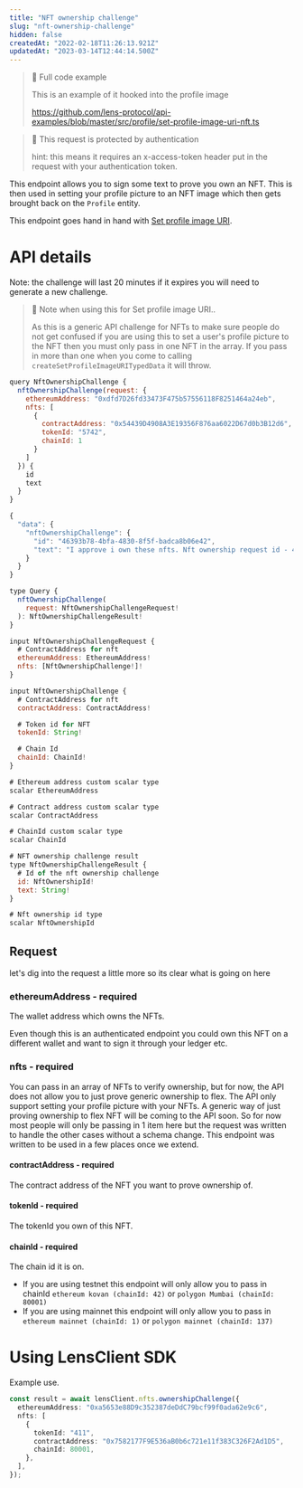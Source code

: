 ```yaml
---
title: "NFT ownership challenge"
slug: "nft-ownership-challenge"
hidden: false
createdAt: "2022-02-18T11:26:13.921Z"
updatedAt: "2023-03-14T12:44:14.500Z"
---
```


> 📘 Full code example
>
> This is an example of it hooked into the profile image
>
> <https://github.com/lens-protocol/api-examples/blob/master/src/profile/set-profile-image-uri-nft.ts>

> 🚧 This request is protected by authentication
>
> hint: this means it requires an x-access-token header put in the request with your authentication token.

This endpoint allows you to sign some text to prove you own an NFT. This is then used in setting your profile picture to an NFT image which then gets brought back on the `Profile` entity.

This endpoint goes hand in hand with [Set profile image URI](doc:set-profile-image-uri).

# API details

Note: the challenge will last 20 minutes if it expires you will need to generate a new challenge.

> 🚧 Note when using this for Set profile image URI..
>
> As this is a generic API challenge for NFTs to make sure people do not get confused if you are using this to set a user's profile picture to the NFT then you must only pass in one NFT in the array. If you pass in more than one when you come to calling `createSetProfileImageURITypedData` it will throw.

```javascript Example operation
query NftOwnershipChallenge {
  nftOwnershipChallenge(request: {
    ethereumAddress: "0xdfd7D26fd33473F475b57556118F8251464a24eb",
    nfts: [
      {
        contractAddress: "0x54439D4908A3E19356F876aa6022D67d0b3B12d6",
        tokenId: "5742",
        chainId: 1
      }
    ]
  }) {
    id
    text
  }
}
```

```javascript Example response
{
  "data": {
    "nftOwnershipChallenge": {
      "id": "46393b78-4bfa-4830-8f5f-badca8b06e42",
      "text": "I approve i own these nfts. Nft ownership request id - 46393b78-4bfa-4830-8f5f-badca8b06e42"
    }
  }
}
```

```javascript Query interface
type Query {
  nftOwnershipChallenge(
    request: NftOwnershipChallengeRequest!
  ): NftOwnershipChallengeResult!
}
```

```javascript Request
input NftOwnershipChallengeRequest {
  # ContractAddress for nft
  ethereumAddress: EthereumAddress!
  nfts: [NftOwnershipChallenge!]!
}

input NftOwnershipChallenge {
  # ContractAddress for nft
  contractAddress: ContractAddress!

  # Token id for NFT
  tokenId: String!

  # Chain Id
  chainId: ChainId!
}

# Ethereum address custom scalar type
scalar EthereumAddress

# Contract address custom scalar type
scalar ContractAddress

# ChainId custom scalar type
scalar ChainId
```

```javascript Response
# NFT ownership challenge result
type NftOwnershipChallengeResult {
  # Id of the nft ownership challenge
  id: NftOwnershipId!
  text: String!
}

# Nft ownership id type
scalar NftOwnershipId
```

## Request

let's dig into the request a little more so its clear what is going on here

### ethereumAddress - required

The wallet address which owns the NFTs.

Even though this is an authenticated endpoint you could own this NFT on a different wallet and want to sign it through your ledger etc.

### nfts - required

You can pass in an array of NFTs to verify ownership, but for now, the API does not allow you to just prove generic ownership to flex. The API only support setting your profile picture with your NFTs. A generic way of just proving ownership to flex NFT will be coming to the API soon. So for now most people will only be passing in 1 item here but the request was written to handle the other cases without a schema change. This endpoint was written to be used in a few places once we extend.

#### contractAddress - required

The contract address of the NFT you want to prove ownership of.

#### tokenId - required

The tokenId you own of this NFT.

#### chainId - required

The chain id it is on.

- If you are using testnet this endpoint will only allow you to pass in chainId `ethereum kovan (chainId: 42)` or `polygon Mumbai (chainId: 80001)`
- If you are using mainnet this endpoint will only allow you to pass in `ethereum mainnet (chainId: 1)` or `polygon mainnet (chainId: 137)`

#

# Using LensClient SDK

Example use.

```typescript
const result = await lensClient.nfts.ownershipChallenge({
  ethereumAddress: "0xa5653e88D9c352387deDdC79bcf99f0ada62e9c6",
  nfts: [
    {
      tokenId: "411",
      contractAddress: "0x7582177F9E536aB0b6c721e11f383C326F2Ad1D5",
      chainId: 80001,
    },
  ],
});
```
